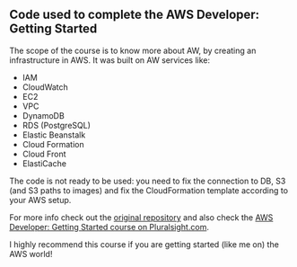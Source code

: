 ## Code used to complete the AWS Developer: Getting Started

The scope of the course is to know more about AW, by creating an infrastructure in AWS. It was built on AW services like:
- IAM
- CloudWatch
- EC2
- VPC
- DynamoDB
- RDS (PostgreSQL)
- Elastic Beanstalk
- Cloud Formation
- Cloud Front
- ElastiCache

The code is not ready to be used: you need to fix the connection to DB, S3 (and S3 paths to images) and fix the CloudFormation template according to your AWS setup.

For more info check out the [original repository](https://github.com/ryanmurakami/pizza-luvrs) and also check the 
[AWS Developer: Getting Started course on Pluralsight.com](http://www.pluralsight.com/courses/aws-developer-getting-started). 

I highly recommend this course if you are getting started (like me on) the AWS world!